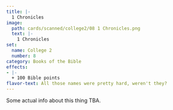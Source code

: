 ```yaml
---
title: |-
  1 Chronicles
image: 
  path: cards/scanned/college2/08 1 Chronicles.png
  text: |-
    1 Chronicles
set:
  name: College 2
  number: 8
category: Books of the Bible
effects: 
- |-
  + 100 Bible points
flavor-text: All those names were pretty hard, weren't they?
---
```

Some actual info about this thing TBA.
